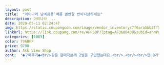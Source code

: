 ```yaml
---
layout: post 
title:  "아이나라 남여공용 여름 별반팔 반바지상하세트" 
description: 아이나라  ..
date: 2020-05-11 02:24:47 
img: https://static.coupangcdn.com/image/vendor_inventory/7f0a/a5bb2ff5aa123b4f6d29a0473151482b5dc2fa65bc653efe7945a288a9b8.jpg 
linkUrl: https://link.coupang.com/re/AFFSDP?lptag=AF3600438&subid=ahnPublicAsk&pageKey=207753365&itemId=615369654&vendorItemId=4614540451&traceid=V0-113-970d87c09f1e9c2b 
categories: [1003] 
color: 79ABFF 
price: 9700 
author: Ask View Shop 
cont:  "●구매후기●<br/>같은 판매자분께 2벌을 구입했는데요.<br/>.<br/><br/>만 8개월 아기가 입기에 살짝  크긴하지만 나름 괜찮습니다.<br/><br/>바느질 하다보니 옆면이 터져있네요.<br/>.<br/><br/>바느질이 넘 엉성해요.<br/><br/>상의는 재질도괜찮고 입히기좋은데<br/>세탁하다 터졌나싶어서 뒤집어보니 오바로크 자체가<br/>소매 길이부분이 좀 짧아요.<br/>  옷재질도 괜찮아요~^^<br/>손수 바느질로  전면에서 보이도록 만들었네요.<br/>.<br/><br/>양쪽 묶여있질않네요.<br/>.<br/><br/>옷이 귀엽지만 바지에 줄무늬 장식이 아래로 흘러내리는 디자인인줄 알고 그냥 입혔는데 지금 사진보니 아니네요.<br/><br/>이것도 재봉질 해야되네요<br/>이런거였다면 교환 했어야했네요.<br/>.<br/><br/>이옷은  실제로  넘이뻐요~^^<br/>티셔츠도 두번빨았더니 밑단  박음질이 다 터져서<br/>하의는 바느질상태도그렇고 실밥정리가넘안됐고 지저분해요<br/>힘들게 손바느질.<br/>.<br/><br/>" 
---
```

